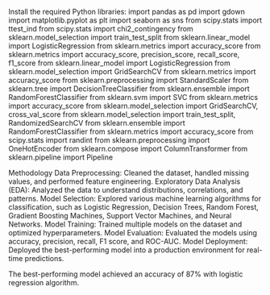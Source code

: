 Install the required Python libraries:
import pandas as pd
import gdown
import matplotlib.pyplot as plt
import seaborn as sns
from scipy.stats import ttest_ind
from scipy.stats import chi2_contingency
from sklearn.model_selection import train_test_split
from sklearn.linear_model import LogisticRegression
from sklearn.metrics import accuracy_score
from sklearn.metrics import accuracy_score, precision_score, recall_score, f1_score
from sklearn.linear_model import LogisticRegression
from sklearn.model_selection import GridSearchCV
from sklearn.metrics import accuracy_score
from sklearn.preprocessing import StandardScaler
from sklearn.tree import DecisionTreeClassifier
from sklearn.ensemble import RandomForestClassifier
from sklearn.svm import SVC
from sklearn.metrics import accuracy_score
from sklearn.model_selection import GridSearchCV, cross_val_score
from sklearn.model_selection import train_test_split, RandomizedSearchCV
from sklearn.ensemble import RandomForestClassifier
from sklearn.metrics import accuracy_score
from scipy.stats import randint
from sklearn.preprocessing import OneHotEncoder
from sklearn.compose import ColumnTransformer
from sklearn.pipeline import Pipeline


Methodology
Data Preprocessing: Cleaned the dataset, handled missing values, and performed feature engineering.
Exploratory Data Analysis (EDA): Analyzed the data to understand distributions, correlations, and patterns.
Model Selection: Explored various machine learning algorithms for classification, such as Logistic Regression, Decision Trees, Random Forest, Gradient Boosting Machines, Support Vector Machines, and Neural Networks.
Model Training: Trained multiple models on the dataset and optimized hyperparameters.
Model Evaluation: Evaluated the models using accuracy, precision, recall, F1 score, and ROC-AUC.
Model Deployment: Deployed the best-performing model into a production environment for real-time predictions.

The best-performing model achieved an accuracy of 87% with logistic regression algorithm.
